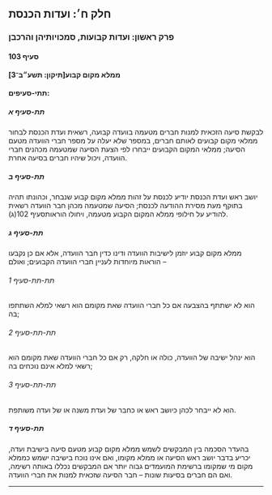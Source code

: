 ## חלק ח׳: ועדות הכנסת

### פרק ראשון: ועדות קבועות, סמכויותיהן והרכבן

#### סעיף 103

**ממלא מקום קבוע[תיקון: תשע״ב־3]**



#### תתי-סעיפים:

##### תת-סעיף א

לבקשת סיעה
 הזכאית למנות חברים מטעמה בוועדה קבועה, רשאית ועדת הכנסת לבחור ממלאי 
מקום קבועים לאותם חברים, במספר שלא יעלה על מספר חברי הוועדה מטעם הסיעה; 
ממלאי המקום הקבועים ייבחרו לפי הצעת הסיעה שמטעמה מכהנים חברי הוועדה, 
ויכול שיהיו חברים בסיעה אחרת.

##### תת-סעיף ב

יושב ראש 
ועדת הכנסת יודיע לכנסת על זהות ממלא מקום קבוע שנבחר, וכהונתו תהיה בתוקף 
מעת מסירת ההודעה לכנסת; הסיעה שמטעמה מכהן חבר הוועדה רשאית להודיע על 
חילופי ממלא המקום הקבוע מטעמה, ויחולו הוראותסעיף 102(ג).

##### תת-סעיף ג

ממלא מקום קבוע יוזמן לישיבות הוועדה ודינו כדין חבר הוועדה, אלא אם כן נקבעו הוראות מיוחדות לעניין חברי הוועדה הקבועים; ואולם –

###### תת-תת-סעיף 1

הוא לא ישתתף בהצבעה אם כל חברי הוועדה שאת מקומם הוא רשאי למלא השתתפו בה;

###### תת-תת-סעיף 2

הוא ינהל ישיבה של הוועדה, כולה או חלקה, רק אם כל חברי הוועדה שאת מקומם הוא רשאי למלא אינם נוכחים בה;

###### תת-תת-סעיף 3

הוא לא ייבחר לכהן כיושב ראש או כחבר של ועדת משנה או של ועדה משותפת.

##### תת-סעיף ד

בהעדר 
הסכמה בין המבקשים לשמש ממלא מקום קבוע מטעם סיעה בישיבת ועדה, יכריע בדבר 
יושב ראש הסיעה או ממלא מקומו, ואם אינו נוכח בישיבה ישמש כממלא מקום מי 
שמקומו ברשימת המועמדים גבוה יותר אם המבקשים נכללו באותה רשימה, ואם הם 
חברים בסיעות שונות – חבר הסיעה שזכאית למנות את חברי הוועדה.

----

